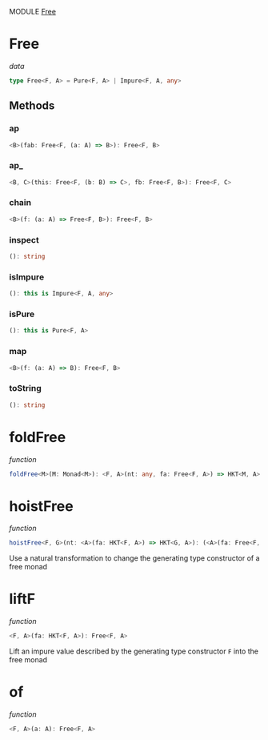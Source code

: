 MODULE [Free](https://github.com/gcanti/fp-ts/blob/master/src/Free.ts)

# Free

_data_

```ts
type Free<F, A> = Pure<F, A> | Impure<F, A, any>
```

## Methods

### ap

```ts
<B>(fab: Free<F, (a: A) => B>): Free<F, B>
```

### ap_

```ts
<B, C>(this: Free<F, (b: B) => C>, fb: Free<F, B>): Free<F, C>
```

### chain

```ts
<B>(f: (a: A) => Free<F, B>): Free<F, B>
```

### inspect

```ts
(): string
```

### isImpure

```ts
(): this is Impure<F, A, any>
```

### isPure

```ts
(): this is Pure<F, A>
```

### map

```ts
<B>(f: (a: A) => B): Free<F, B>
```

### toString

```ts
(): string
```

# foldFree

_function_

```ts
foldFree<M>(M: Monad<M>): <F, A>(nt: any, fa: Free<F, A>) => HKT<M, A>
```

# hoistFree

_function_

```ts
hoistFree<F, G>(nt: <A>(fa: HKT<F, A>) => HKT<G, A>): (<A>(fa: Free<F, A>) => Free<G, A>)
```

Use a natural transformation to change the generating type constructor of a free monad

# liftF

_function_

```ts
<F, A>(fa: HKT<F, A>): Free<F, A>
```

Lift an impure value described by the generating type constructor `F` into the free monad

# of

_function_

```ts
<F, A>(a: A): Free<F, A>
```
